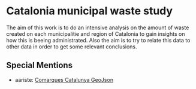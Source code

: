 # Catalonia municipal waste study

The aim of this work is to do an intensive analysis on the amount of waste created on each municipalitie and region of Catalonia to gain insights on how this is beeing administrated. Also the aim is to try to relate this data to other data in order to get some relevant conclusions.

## Special Mentions

- aariste: [Comarques Catalunya GeoJson](https://github.com/aariste/GeoJSON-Mapas)
